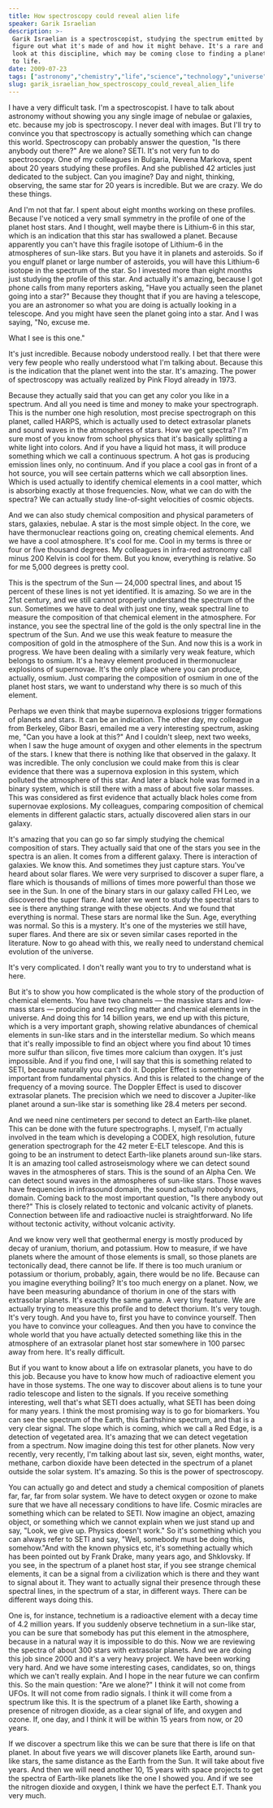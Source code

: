 ```yaml
---
title: How spectroscopy could reveal alien life
speaker: Garik Israelian
description: >-
 Garik Israelian is a spectroscopist, studying the spectrum emitted by a star to
 figure out what it's made of and how it might behave. It's a rare and accessible
 look at this discipline, which may be coming close to finding a planet friendly
 to life.
date: 2009-07-23
tags: ["astronomy","chemistry","life","science","technology","universe","telescopes","sun"]
slug: garik_israelian_how_spectroscopy_could_reveal_alien_life
---
```


I have a very difficult task. I'm a spectroscopist. I have to talk about astronomy without
showing you any single image of nebulae or galaxies, etc. because my job is spectroscopy.
I never deal with images. But I'll try to convince you that spectroscopy is actually
something which can change this world. Spectroscopy can probably answer the question, "Is
there anybody out there?" Are we alone? SETI. It's not very fun to do spectroscopy. One of
my colleagues in Bulgaria, Nevena Markova, spent about 20 years studying these profiles.
And she published 42 articles just dedicated to the subject. Can you imagine? Day and
night, thinking, observing, the same star for 20 years is incredible. But we are crazy. We
do these things. 

And I'm not that far. I spent about eight months working on these profiles. Because I've
noticed a very small symmetry in the profile of one of the planet host stars. And I
thought, well maybe there is Lithium-6 in this star, which is an indication that this star
has swallowed a planet. Because apparently you can't have this fragile isotope of
Lithium-6 in the atmospheres of sun-like stars. But you have it in planets and asteroids.
So if you engulf planet or large number of asteroids, you will have this Lithium-6 isotope
in the spectrum of the star. So I invested more than eight months just studying the
profile of this star. And actually it's amazing, because I got phone calls from many
reporters asking, "Have you actually seen the planet going into a star?" Because they
thought that if you are having a telescope, you are an astronomer so what you are doing is
actually looking in a telescope. And you might have seen the planet going into a star. And
I was saying, "No, excuse me.

What I see is this one." 

It's just incredible. Because nobody understood really. I bet that there were very few
people who really understood what I'm talking about. Because this is the indication that
the planet went into the star. It's amazing. The power of spectroscopy was actually
realized by Pink Floyd already in 1973. 

Because they actually said that you can get any color you like in a spectrum. And all you
need is time and money to make your spectrograph. This is the number one high resolution,
most precise spectrograph on this planet, called HARPS, which is actually used to detect
extrasolar planets and sound waves in the atmospheres of stars. How we get spectra? I'm
sure most of you know from school physics that it's basically splitting a white light into
colors. And if you have a liquid hot mass, it will produce something which we call a
continuous spectrum. A hot gas is producing emission lines only, no continuum. And if you
place a cool gas in front of a hot source, you will see certain patterns which we call
absorption lines. Which is used actually to identify chemical elements in a cool matter,
which is absorbing exactly at those frequencies. Now, what we can do with the spectra? We
can actually study line-of-sight velocities of cosmic objects.

And we can also study chemical composition and physical parameters of stars, galaxies,
nebulae. A star is the most simple object. In the core, we have thermonuclear reactions
going on, creating chemical elements. And we have a cool atmosphere. It's cool for me.
Cool in my terms is three or four or five thousand degrees. My colleagues in infra-red
astronomy call minus 200 Kelvin is cool for them. But you know, everything is relative. So
for me 5,000 degrees is pretty cool. 

This is the spectrum of the Sun — 24,000 spectral lines, and about 15 percent of these
lines is not yet identified. It is amazing. So we are in the 21st century, and we still
cannot properly understand the spectrum of the sun. Sometimes we have to deal with just
one tiny, weak spectral line to measure the composition of that chemical element in the
atmosphere. For instance, you see the spectral line of the gold is the only spectral line
in the spectrum of the Sun. And we use this weak feature to measure the composition of
gold in the atmosphere of the Sun. And now this is a work in progress. We have been dealing
with a similarly very weak feature, which belongs to osmium. It's a heavy element produced
in thermonuclear explosions of supernovae. It's the only place where you can produce,
actually, osmium. Just comparing the composition of osmium in one of the planet host
stars, we want to understand why there is so much of this element.

Perhaps we even think that maybe supernova explosions trigger formations of planets and
stars. It can be an indication. The other day, my colleague from Berkeley, Gibor Basri,
emailed me a very interesting spectrum, asking me, "Can you have a look at this?" And I
couldn't sleep, next two weeks, when I saw the huge amount of oxygen and other elements in
the spectrum of the stars. I knew that there is nothing like that observed in the galaxy.
It was incredible. The only conclusion we could make from this is clear evidence that
there was a supernova explosion in this system, which polluted the atmosphere of this
star. And later a black hole was formed in a binary system, which is still there with a
mass of about five solar masses. This was considered as first evidence that actually black
holes come from supernovae explosions. My colleagues, comparing composition of chemical
elements in different galactic stars, actually discovered alien stars in our
galaxy.

It's amazing that you can go so far simply studying the chemical composition of stars.
They actually said that one of the stars you see in the spectra is an alien. It comes from
a different galaxy. There is interaction of galaxies. We know this. And sometimes they
just capture stars. You've heard about solar flares. We were very surprised to discover a
super flare, a flare which is thousands of millions of times more powerful than those we
see in the Sun. In one of the binary stars in our galaxy called FH Leo, we discovered the
super flare. And later we went to study the spectral stars to see is there anything
strange with these objects. And we found that everything is normal. These stars are normal
like the Sun. Age, everything was normal. So this is a mystery. It's one of the mysteries
we still have, super flares. And there are six or seven similar cases reported in the
literature. Now to go ahead with this, we really need to understand chemical evolution of
the universe.

It's very complicated. I don't really want you to try to understand what is here.

But it's to show you how complicated is the whole story of the production of chemical
elements. You have two channels — the massive stars and low-mass stars — producing and
recycling matter and chemical elements in the universe. And doing this for 14 billion
years, we end up with this picture, which is a very important graph, showing relative
abundances of chemical elements in sun-like stars and in the interstellar medium. So which
means that it's really impossible to find an object where you find about 10 times more
sulfur than silicon, five times more calcium than oxygen. It's just impossible. And if you
find one, I will say that this is something related to SETI, because naturally you can't
do it. Doppler Effect is something very important from fundamental physics. And this is
related to the change of the frequency of a moving source. The Doppler Effect is used to
discover extrasolar planets. The precision which we need to discover a Jupiter-like planet
around a sun-like star is something like 28.4 meters per second.

And we need nine centimeters per second to detect an Earth-like planet. This can be done
with the future spectrographs. I, myself, I'm actually involved in the team which is
developing a CODEX, high resolution, future generation spectrograph for the 42 meter E-ELT
telescope. And this is going to be an instrument to detect Earth-like planets around
sun-like stars. It is an amazing tool called astroseismology where we can detect sound
waves in the atmospheres of stars. This is the sound of an Alpha Cen. We can detect sound
waves in the atmospheres of sun-like stars. Those waves have frequencies in infrasound
domain, the sound actually nobody knows, domain. Coming back to the most important
question, "Is there anybody out there?" This is closely related to tectonic and volcanic
activity of planets. Connection between life and radioactive nuclei is straightforward. No
life without tectonic activity, without volcanic activity.

And we know very well that geothermal energy is mostly produced by decay of uranium,
thorium, and potassium. How to measure, if we have planets where the amount of those
elements is small, so those planets are tectonically dead, there cannot be life. If there
is too much uranium or potassium or thorium, probably, again, there would be no life.
Because can you imagine everything boiling? It's too much energy on a planet. Now, we have
been measuring abundance of thorium in one of the stars with extrasolar planets. It's
exactly the same game. A very tiny feature. We are actually trying to measure this profile
and to detect thorium. It's very tough. It's very tough. And you have to, first you have
to convince yourself. Then you have to convince your colleagues. And then you have to
convince the whole world that you have actually detected something like this in the
atmosphere of an extrasolar planet host star somewhere in 100 parsec away from here. It's
really difficult.

But if you want to know about a life on extrasolar planets, you have to do this job.
Because you have to know how much of radioactive element you have in those systems. The one
way to discover about aliens is to tune your radio telescope and listen to the signals. If
you receive something interesting, well that's what SETI does actually, what SETI has been
doing for many years. I think the most promising way is to go for biomarkers. You can see
the spectrum of the Earth, this Earthshine spectrum, and that is a very clear signal. The
slope which is coming, which we call a Red Edge, is a detection of vegetated area. It's
amazing that we can detect vegetation from a spectrum. Now imagine doing this test for
other planets. Now very recently, very recently, I'm talking about last six, seven, eight
months, water, methane, carbon dioxide have been detected in the spectrum of a planet
outside the solar system. It's amazing. So this is the power of spectroscopy.

You can actually go and detect and study a chemical composition of planets far, far, far
from solar system. We have to detect oxygen or ozone to make sure that we have all
necessary conditions to have life. Cosmic miracles are something which can be related to
SETI. Now imagine an object, amazing object, or something which we cannot explain when we
just stand up and say, "Look, we give up. Physics doesn't work." So it's something which
you can always refer to SETI and say, "Well, somebody must be doing this, somehow."And
with the known physics etc, it's something actually which has been pointed out by Frank
Drake, many years ago, and Shklovsky. If you see, in the spectrum of a planet host star,
if you see strange chemical elements, it can be a signal from a civilization which is
there and they want to signal about it. They want to actually signal their presence
through these spectral lines, in the spectrum of a star, in different ways. There can be
different ways doing this.

One is, for instance, technetium is a radioactive element with a decay time of 4.2 million
years. If you suddenly observe technetium in a sun-like star, you can be sure that
somebody has put this element in the atmosphere, because in a natural way it is impossible
to do this. Now we are reviewing the spectra of about 300 stars with extrasolar planets.
And we are doing this job since 2000 and it's a very heavy project. We have been working
very hard. And we have some interesting cases, candidates, so on, things which we can't
really explain. And I hope in the near future we can confirm this. So the main question:
"Are we alone?" I think it will not come from UFOs. It will not come from radio signals. I
think it will come from a spectrum like this. It is the spectrum of a planet like Earth,
showing a presence of nitrogen dioxide, as a clear signal of life, and oxygen and ozone.
If, one day, and I think it will be within 15 years from now, or 20 years.

If we discover a spectrum like this we can be sure that there is life on that planet. In
about five years we will discover planets like Earth, around sun-like stars, the same
distance as the Earth from the Sun. It will take about five years. And then we will need
another 10, 15 years with space projects to get the spectra of Earth-like planets like the
one I showed you. And if we see the nitrogen dioxide and oxygen, I think we have the
perfect E.T. Thank you very much. 

<!--
ad_duration=3.33
comment_count=71
event="TEDGlobal 2009"
external_start_time=0
intro_duration=11.82
is_subtitle_required="False"
is_talk_featured="True"
language="en"
language_swap="False"
native_language="en"
number_of_related_talks=6
number_of_speakers=1
number_of_subtitled_videos=23
number_of_tags=8
number_of_talk_download_languages=23
number_of_talk_more_resources=0
number_of_talk_recommendations=0
number_of_talks_take_actions=0
post_ad_duration=0.83
published_timestamp="2009-10-01 09:21:00"
recording_date="2009-07-23"
speaker_description="Astrophysicist"
speaker_is_published=1
speaker_name="Garik Israelian"
talk_name="How spectroscopy could reveal alien life"
talks_tags=["astronomy","chemistry","life","science","technology","universe","telescopes","sun"]
url_audio="https://download.ted.com/talks/GarikIsraelian_2009G.mp3?apikey=acme-roadrunner"
url_photo_speaker="https://pe.tedcdn.com/images/ted/119309_254x191.jpg"
url_photo_talk="https://pe.tedcdn.com/images/ted/119308_800x600.jpg"
url_webpage="https://www.ted.com/talks/garik_israelian_how_spectroscopy_could_reveal_alien_life"
video_type_name="TED Stage Talk"
-->